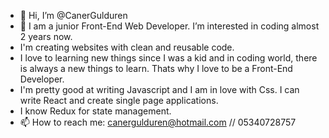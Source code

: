 - 👋 Hi, I’m @CanerGulduren
- 👀 I am a junior Front-End Web Developer. I’m interested in coding almost 2 years now. 
- I'm creating websites with clean and reusable code.
- I love to learning new things since I was a kid and in coding world, there is always a new things to learn. Thats why I love to be a Front-End Developer.
- I'm pretty good at writing Javascript and I am in love with Css. I can write React and create single page applications.
- I know Redux for state management.
- 📫 How to reach me: canergulduren@hotmail.com // 05340728757

<!---
CanerGulduren/CanerGulduren is a ✨ special ✨ repository because its `README.md` (this file) appears on your GitHub profile.
You can click the Preview link to take a look at your changes.
--->
